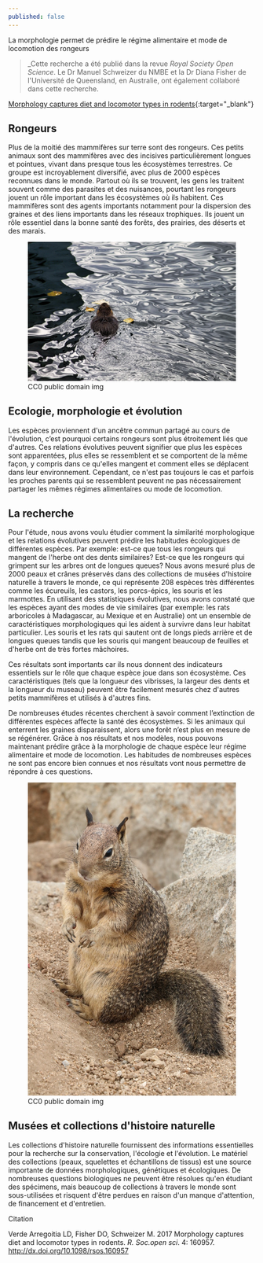 ```yaml
---
published: false
---
```

La morphologie permet de prédire le régime alimentaire et mode de locomotion des rongeurs

> _Cette recherche a été publié  dans la revue _Royal Society Open Science_. Le Dr Manuel Schweizer du NMBE et la Dr Diana Fisher de l'Université de Queensland, en Australie, ont également collaboré dans cette recherche. 

[Morphology captures diet and locomotor types in rodents](http://rsos.royalsocietypublishing.org/content/4/1/160957 "open access link"){:target="_blank"}

## Rongeurs 

Plus de la moitié des mammifères sur terre sont des rongeurs. Ces petits animaux sont des mammifères avec des incisives particulièrement longues et pointues, vivant dans presque tous les écosystèmes terrestres. Ce groupe est incroyablement diversifié, avec plus de 2000 espèces reconnues dans le monde. Partout où ils se trouvent, les gens les traitent souvent comme des parasites et des nuisances, pourtant les rongeurs jouent un rôle important dans les écosystèmes où ils habitent. Ces mammifères sont des agents importants notamment pour la dispersion des graines et des liens importants dans les réseaux trophiques. Ils jouent un rôle essentiel dans la bonne santé des forêts, des prairies, des déserts et des marais.

<figure>
    <a href="/images/castor.jpg"><img src="/images/castor.jpg"></a>
        <figcaption>CC0 public domain img</figcaption>
</figure>

## Ecologie, morphologie et évolution

Les espèces proviennent d'un ancêtre commun partagé au cours de l'évolution, c’est pourquoi certains rongeurs sont plus étroitement liés que d'autres. Ces relations évolutives peuvent signifier que plus les espèces sont apparentées, plus elles se ressemblent et se comportent de la même façon, y compris dans ce qu'elles mangent et comment elles se déplacent dans leur environnement. Cependant, ce n'est pas toujours le cas et parfois les proches parents qui se ressemblent peuvent ne pas nécessairement partager les mêmes régimes alimentaires ou mode de locomotion.

## La recherche
Pour l'étude, nous avons voulu étudier comment la similarité morphologique et les relations évolutives peuvent prédire les habitudes écologiques de différentes espèces. Par exemple: est-ce que tous les rongeurs qui mangent de l'herbe ont des dents similaires? Est-ce que les rongeurs qui grimpent sur les arbres ont de longues queues?  Nous avons mesuré plus de 2000 peaux et crânes préservés dans des collections de musées d'histoire naturelle à travers le monde, ce qui représente 208 espèces très différentes comme les écureuils, les castors, les porcs-épics, les souris et les marmottes. 
En utilisant des statistiques évolutives, nous avons constaté que les espèces ayant des modes de vie similaires (par exemple: les rats arboricoles à Madagascar, au Mexique et en Australie) ont un ensemble de caractéristiques morphologiques qui les aident à survivre dans leur habitat particulier. Les souris et les rats qui sautent ont de longs pieds arrière et de longues queues tandis que les souris qui mangent beaucoup de feuilles et d'herbe ont de très fortes mâchoires.

Ces résultats sont importants car ils nous donnent des indicateurs essentiels sur le rôle que chaque espèce joue dans son écosystème. Ces caractéristiques (tels que la longueur des vibrisses, la largeur des dents et la longueur du museau) peuvent être facilement mesurés chez d'autres petits mammifères et utilisés à d'autres fins. 

De nombreuses études récentes cherchent à savoir comment l’extinction de différentes espèces affecte la santé des écosystèmes. Si les animaux qui enterrent les graines disparaissent, alors une forêt n’est plus en mesure de se régénérer. Grâce à nos résultats et nos modèles, nous pouvons maintenant prédire grâce à la morphologie de chaque espèce leur régime alimentaire et mode de locomotion. Les habitudes de nombreuses espèces ne sont pas encore bien connues et nos résultats vont nous permettre de répondre à ces questions. 

<figure>
    <a href="/images/grndSquirrel.jpg"><img src="/images/grndSquirrel.jpg"></a>
        <figcaption> CC0 public domain img </figcaption>
</figure>

## Musées et collections d'histoire naturelle

Les collections d'histoire naturelle fournissent des informations essentielles pour la recherche sur la conservation, l'écologie et l'évolution. Le matériel des collections (peaux, squelettes et échantillons de tissus) est une source importante de données morphologiques, génétiques et écologiques. De nombreuses questions biologiques ne peuvent être résolues qu'en étudiant des spécimens, mais beaucoup de collections à travers le monde sont sous-utilisées et risquent d'être perdues en raison d'un manque d'attention, de financement et d'entretien.

Citation

Verde Arregoitia LD, Fisher DO, Schweizer M. 2017 Morphology captures diet and locomotor types in rodents. _R. Soc.open sci_. 4: 160957. http://dx.doi.org/10.1098/rsos.160957
